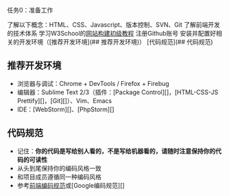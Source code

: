 任务0：准备工作

了解以下概念：HTML、CSS、Javascript、版本控制、SVN、Git
了解前端开发的技术体系
学习W3School的[网站构建初级教程](http://www.w3school.com.cn/web/index.asp)
注册Github账号
安装并配置好相关的开发环境（[推荐开发环境](## 推荐开发环境)）
[代码规范](## 代码规范)


## 推荐开发环境
* 浏览器与调试：Chrome + DevTools / Firefox + Firebug
* 编辑器：Sublime Text 2/3（插件：[Package Control][]，[HTML-CSS-JS Prettify][]，[Git][]）、Vim、Emacs
* IDE：[WebStorm][]、[PhpStorm][]

## 代码规范

* 记住：**你的代码是写给别人看的，不是写给机器看的，请随时注意保持你的代码的可读性**
* 从头到尾保持你的编码风格一致
* 和项目成员遵循同一种编码风格
* 参考[前端编码规范](https://github.com/ecomfe/spec)或[Google编码规范][]